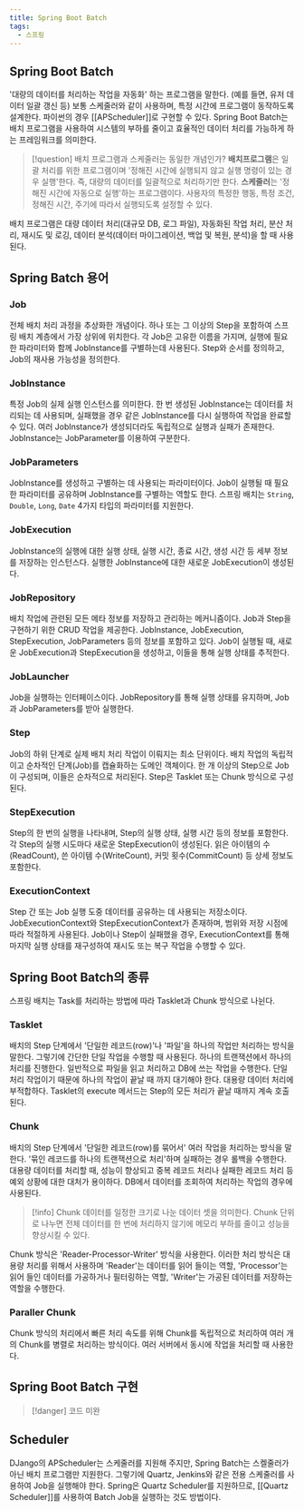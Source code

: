 ```yaml
---
title: Spring Boot Batch
tags:
  - 스프링
---
```

## Spring Boot Batch

'대량의 데이터를 처리하는 작업을 자동화' 하는 프로그램을 말한다. (예를 들면, 유저 데이터 일괄 갱신 등) 보통 스케줄러와 같이 사용하며, 특정 시간에 프로그램이 동작하도록 설계한다. 파이썬의 경우 [[APScheduler]]로 구현할 수 있다. Spring Boot Batch는 배치 프로그램을 사용하여 시스템의 부하를 줄이고 효율적인 데이터 처리를 가능하게 하는 프레임워크를 의미한다.

>[!question] 배치 프로그램과 스케줄러는 동일한 개념인가?
>**배치프로그램**은 일괄 처리를 위한 프로그램이며 '정해진 시간에 실행되지 않고 실행 명령이 있는 경우 실행'한다. 즉, 대량의 데이터를 일괄적으로 처리하기만 한다.
>**스케줄러**는 '정해진 시간에 자동으로 실행'하는 프로그램이다. 사용자의 특정한 행동, 특정 조건, 정해진 시간, 주기에 따라서 실행되도록 설정할 수 있다.

배치 프로그램은 대량 데이터 처리(대규모 DB, 로그 파일), 자동화된 작업 처리, 분산 처리, 재시도 및 로깅, 데이터 분석(데이터 마이그레이션, 백업 및 복원, 분석)을 할 때 사용된다. 

## Spring Batch 용어

### Job

전체 배치 처리 과정을 추상화한 개념이다. 하나 또는 그 이상의 Step을 포함하여 스프링 배치 계층에서 가장 상위에 위치한다. 각 Job은 고유한 이름을 가지며, 실행에 필요한 파라미터와 함께 JobInstance를 구별하는데 사용된다. Step와 순서를 정의하고, Job의 재사용 가능성을 정의한다.

### JobInstance

특정 Job의 실제 실행 인스턴스를 의미한다. 한 번 생성된 JobInstance는 데이터를 처리되는 데 사용되며, 실패했을 경우 같은 JobInstance를 다시 실행하여 작업을 완료할 수 있다. 여러 JobInstance가 생성되더라도 독립적으로 실행과 실패가 존재한다. JobInstance는 JobParameter를 이용하여 구분한다.

### JobParameters

JobInstance를 생성하고 구별하는 데 사용되는 파라미터이다. Job이 실행될 때 필요한 파라미터를 공유하며 JobInstance를 구별하는 역할도 한다. 스프링 배치는 `String`, `Double`, `Long`, `Date` 4가지 타입의 파라미터를 지원한다.

### JobExecution

JobInstance의 실행에 대한 실행 상태, 실행 시간, 종료 시간, 생성 시간 등 세부 정보를 저장하는 인스턴스다. 실행한 JobInstance에 대한 새로운 JobExecution이 생성된다.

### JobRepository

배치 작업에 관련된 모든 메타 정보를 저장하고 관리하는 메커니즘이다. Job과 Step을 구현하기 위한 CRUD 작업을 제공한다. JobInstance, JobExecution, StepExecution, JobParameters 등의 정보를 포함하고 있다. Job이 실행될 때, 새로운 JobExecution과 StepExecution을 생성하고, 이들을 통해 실행 상태를 추적한다.

### JobLauncher

Job을 실행하는 인터페이스이다. JobRepository를 통해 실행 상태를 유지하며, Job과 JobParameters를 받아 실행한다. 

### Step

Job의 하위 단계로 실제 배치 처리 작업이 이뤄지는 최소 단위이다. 배치 작업의 독립적이고 순차적인 단계(Job)를 캡슐화하는 도메인 객체이다. 한 개 이상의 Step으로 Job이 구성되며, 이들은 순차적으로 처리된다. Step은 Tasklet 또는 Chunk 방식으로 구성된다. 

### StepExecution

Step의 한 번의 실행을 나타내며, Step의 실행 상태, 실행 시간 등의 정보를 포함한다. 각 Step의 실행 시도마다 새로운 StepExecution이 생성된다. 읽은 아이템의 수(ReadCount), 쓴 아이템 수(WriteCount), 커밋 횟수(CommitCount) 등 상세 정보도 포함한다.

### ExecutionContext

Step 간 또는 Job 실행 도중 데이터를 공유하는 데 사용되는 저장소이다. JobExecutionContext와 StepExecutionContext가 존재하며, 범위와 저장 시점에 따라 적절하게 사용된다. Job이나 Step이 실패했을 경우, ExecutionContext를 통해 마지막 실행 상태를 재구성하여 재시도 또는 복구 작업을 수행할 수 있다.

## Spring Boot Batch의 종류

스프링 배치는 Task를 처리하는 방법에 따라 Tasklet과 Chunk 방식으로 나뉜다.

### Tasklet

배치의 Step 단계에서 '단일한 레코드(row)'나 '파일'을 하나의 작업만 처리하는 방식을 말한다. 그렇기에 간단한 단일 작업을 수행할 때 사용된다. 하나의 트랜잭션에서 하나의 처리를 진행한다. 일반적으로 파일을 읽고 처리하고 DB에 쓰는 작업을 수행한다. 단일 처리 작업이기 때문에 하나의 작업이 끝날 때 까지 대기해야 한다. 대용량 데이터 처리에 부적합하다. Tasklet의 execute 메서드는 Step의 모든 처리가 끝날 때까지 계속 호출된다.

### Chunk

배치의 Step 단계에서 '단일한 레코드(row)를 묶어서' 여러 작업을 처리하는 방식을 말한다. '묶인 레코드를 하나의 트랜잭션으로 처리'하며 실패하는 경우 롤백을 수행한다. 대용량 데이터를 처리할 때, 성능이 향상되고 중복 레코드 처리나 실패한 레코드 처리 등 예외 상황에 대한 대처가 용이하다. DB에서 데이터를 조회하여 처리하는 작업의 경우에 사용된다.

>[!info] Chunk
>데이터를 일정한 크기로 나눈 데이터 셋을 의미한다. Chunk 단위로 나누면 전체 데이터를 한 번에 처리하지 않기에 메모리 부하를 줄이고 성능을 향상시킬 수 있다.

Chunk 방식은 'Reader-Processor-Writer' 방식을 사용한다. 이러한 처리 방식은 대용량 처리를 위해서 사용하며 'Reader'는 데이터를 읽어 들이는 역할, 'Processor'는 읽어 들인 데이터를 가공하거나 필터링하는 역할, 'Writer'는 가공된 데이터를 저장하는 역할을 수행한다.

### Paraller Chunk

Chunk 방식의 처리에서 빠른 처리 속도를 위해 Chunk를 독립적으로 처리하여 여러 개의 Chunk를 병렬로 처리하는 방식이다. 여러 서버에서 동시에 작업을 처리할 때 사용한다.

## Spring Boot Batch 구현

>[!danger]
>코드 미완

## Scheduler

DJango의 APScheduler는 스케줄러를 지원해 주지만, Spring Batch는 스켈줄러가 아닌 배치 프로그램만 지원한다. 그렇기에 Quartz, Jenkins와 같은 전용 스케줄러를 사용하여 Job을 실행해야 한다. Spring은 Quartz Scheduler를 지원하므로, [[Quartz Scheduler]]를 사용하여 Batch Job을 실행하는 것도 방법이다.



